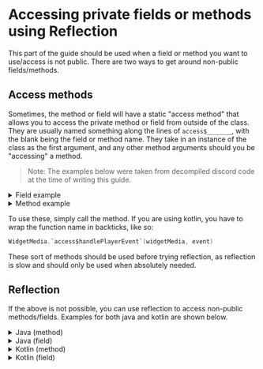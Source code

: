 # Accessing private fields or methods using Reflection

This part of the guide should be used when a field or method you want to use/access is not public. There are two ways to get around non-public fields/methods.

## Access methods

Sometimes, the method or field will have a static "access method" that allows you to access the private method or field from outside of the class. They are usually named something along the lines of `access$_______`, with the blank being the field or method name. They take in an instance of the class as the first argument, and any other method arguments should you be "accessing" a method.

> Note: The examples below were taken from decompiled discord code at the time of writing this guide.

<details>
  <summary>Field example</summary>
  <br>

  ```java
  public static final int access$getToolbarHeight$p(WidgetMedia widgetMedia) {
    return widgetMedia.toolbarHeight;
  }
  ```
  This example method allows you to get the toolbarHeight field of WidgetMedia. It takes in a `WidgetMedia` instance and returns the toolbarHight.
</details>

<details>
  <summary>Method example</summary>
  <br>

  ```java
  public static final void access$handlePlayerEvent(WidgetMedia widgetMedia, AppMediaPlayer.Event event) {
      widgetMedia.handlePlayerEvent(event);
  }
  ``` 
  This example allows you to call the handlePlayerEvent of `WidgetMedia`, which is normally private. It simply takes
  1. The instance of `WidgetMedia`
  2. The argument to pass to handlePlayerEvent

</details>

To use these, simply call the method. If you are using kotlin, you have to wrap the function name in backticks, like so:
```kt
WidgetMedia.`access$handlePlayerEvent`(widgetMedia, event)
```
These sort of methods should be used before trying reflection, as reflection is slow and should only be used when absolutely needed.

## Reflection

If the above is not possible, you can use reflection to access non-public methods/fields. Examples for both java and kotlin are shown below.

<details>
  <summary>Java (method)</summary>
  <br>

  ```java
  // Get the method
  var method = ClassName.class.getDeclaredMethod("methodName");
  // Make it "accessible"
  method.setAccessible(true);
  // Invoke it
  // Note: if the method takes any arguments then add them after the classInstance argument.
  // Additionally, if the method is static then just pass null for the classInstance.
  var result = method.invoke(classInstance);
  ```
</details>

<details>
  <summary>Java (field)</summary>
  <br>

  ```java
  // Get the field
  var field = ClassName.class.getDeclaredField("fieldName");
  // Make it "accessible"
  field.setAccessible(true);
  // Get value
  // Note: if the field is static then just pass null for the classInstance.
  var value = field.get(classInstance);
  ```
</details>

<details>
  <summary>Kotlin (method)</summary>
  <br>

  ```kt
  // Get the method
  val method = ClassName::class.java.getDeclaredMethod("methodName").apply { 
    isAccessible = true // Make it "accessible"
  }
  // Invoke it
  // Note: if the method takes any arguments then add them after the classInstance argument.
  // Additionally, if the method is static then just pass null for the classInstance.
  val result = method.invoke(classInstance)
  ```
</details>

<details>
  <summary>Kotlin (field)</summary>
  <br>

  ```kt
  // Get the field
  val field = ClassName::class.java.getDeclaredField("fieldName").apply { 
    isAccessible = true // Make it "accessible"
  }
  // Get value
  // Note: if the field is static then just pass null for the classInstance.
  val value = field.get(classInstance)
  ```
</details>
